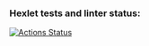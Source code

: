 ### Hexlet tests and linter status:
[![Actions Status](https://github.com/Alex2218/python-project-lvl2/workflows/hexlet-check/badge.svg)](https://github.com/Alex2218/python-project-lvl2/actions)